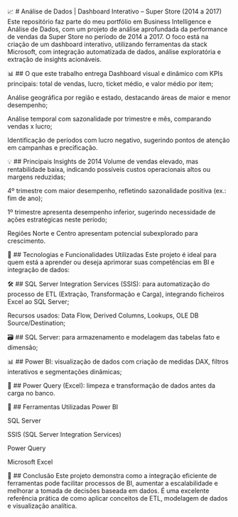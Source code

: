 📈 # Análise de Dados | Dashboard Interativo – Super Store (2014 a 2017)
Este repositório faz parte do meu portfólio em Business Intelligence e Análise de Dados, com um projeto de análise aprofundada da performance de vendas da Super Store no período de 2014 a 2017. O foco está na criação de um dashboard interativo, utilizando ferramentas da stack Microsoft, com integração automatizada de dados, análise exploratória e extração de insights acionáveis.

📊 ## O que este trabalho entrega
Dashboard visual e dinâmico com KPIs principais: total de vendas, lucro, ticket médio, e valor médio por item;

Análise geográfica por região e estado, destacando áreas de maior e menor desempenho;

Análise temporal com sazonalidade por trimestre e mês, comparando vendas x lucro;

Identificação de períodos com lucro negativo, sugerindo pontos de atenção em campanhas e precificação.

💡 ## Principais Insights de 2014
Volume de vendas elevado, mas rentabilidade baixa, indicando possíveis custos operacionais altos ou margens reduzidas;

4º trimestre com maior desempenho, refletindo sazonalidade positiva (ex.: fim de ano);

1º trimestre apresenta desempenho inferior, sugerindo necessidade de ações estratégicas neste período;

Regiões Norte e Centro apresentam potencial subexplorado para crescimento.

🔧 ## Tecnologias e Funcionalidades Utilizadas
Este projeto é ideal para quem está a aprender ou deseja aprimorar suas competências em BI e integração de dados:

🛠️ ## SQL Server Integration Services (SSIS): para automatização do processo de ETL (Extração, Transformação e Carga), integrando ficheiros Excel ao SQL Server;

Recursos usados: Data Flow, Derived Columns, Lookups, OLE DB Source/Destination;

🗃️ ## SQL Server: para armazenamento e modelagem das tabelas fato e dimensão;

📊 ## Power BI: visualização de dados com criação de medidas DAX, filtros interativos e segmentações dinâmicas;

📑 ## Power Query (Excel): limpeza e transformação de dados antes da carga no banco.

💼 ## Ferramentas Utilizadas
Power BI

SQL Server

SSIS (SQL Server Integration Services)

Power Query

Microsoft Excel

🎯 ## Conclusão
Este projeto demonstra como a integração eficiente de ferramentas pode facilitar processos de BI, aumentar a escalabilidade e melhorar a tomada de decisões baseada em dados. É uma excelente referência prática de como aplicar conceitos de ETL, modelagem de dados e visualização analítica.

